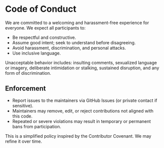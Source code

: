 # Code of Conduct

We are committed to a welcoming and harassment-free experience for everyone. We expect all participants to:

- Be respectful and constructive.
- Assume good intent; seek to understand before disagreeing.
- Avoid harassment, discrimination, and personal attacks.
- Use inclusive language.

Unacceptable behavior includes: insulting comments, sexualized language or imagery, deliberate intimidation or stalking, sustained disruption, and any form of discrimination.

## Enforcement
- Report issues to the maintainers via GitHub Issues (or private contact if sensitive).
- Maintainers may remove, edit, or reject contributions not aligned with this code.
- Repeated or severe violations may result in temporary or permanent bans from participation.

This is a simplified policy inspired by the Contributor Covenant. We may refine it over time.
